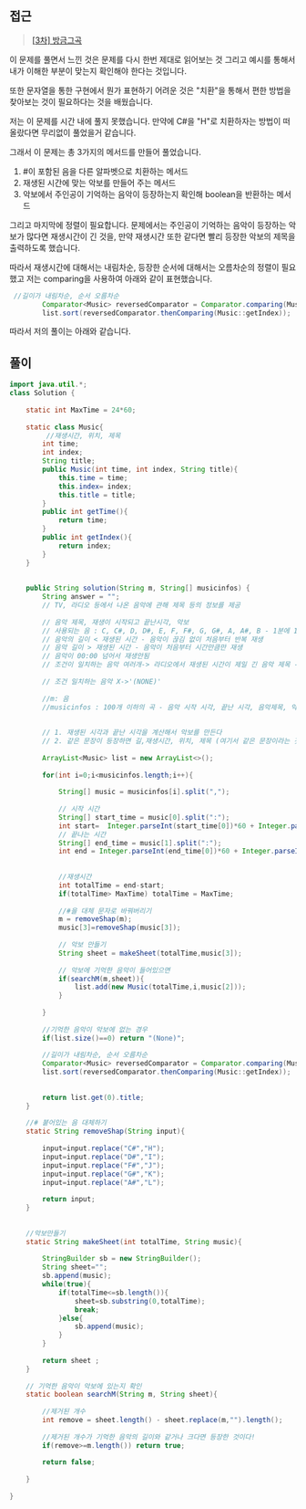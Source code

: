 ## 접근
> <a href="https://school.programmers.co.kr/learn/courses/30/lessons/17683#">[3차] 방금그곡</a>

이 문제를 풀면서 느낀 것은 문제를 다시 한번 제대로 읽어보는 것
그리고 예시를 통해서 내가 이해한 부분이 맞는지 확인해야 한다는 것입니다.

또한 문자열을 통한 구현에서 뭔가 표현하기 어려운 것은 "치환"을 통해서 편한 방법을 찾아보는 것이
필요하다는 것을 배웠습니다.


저는 이 문제를 시간 내에 풀지 못했습니다.
만약에 C#을 "H"로 치환하자는 방법이 떠올랐다면
무리없이 풀었을거 같습니다.

그래서 이 문제는 총 3가지의 메서드를 만들어 풀었습니다.
1. #이 포함된 음을 다른 알파벳으로 치환하는 메서드
2. 재생된 시간에 맞는 악보를 만들어 주는 메서드
3. 악보에서 주인공이 기억하는 음악이 등장하는지 확인해 boolean을 반환하는 메서드


그리고 마지막에 정렬이 필요합니다.
문제에서는 주인공이 기억하는 음악이 등장하는 악보가 많다면
재생시간이 긴 것을, 만약 재생시간 또한 같다면 빨리 등장한 악보의 제목을 출력하도록 했습니다.

따라서 재생시간에 대해서는 내림차순, 등장한 순서에 대해서는 오름차순의 정렬이 필요했고
저는  comparing을 사용하여 아래와 같이 표현했습니다.

```java
 //길이가 내림차순, 순서 오름차순
        Comparator<Music> reversedComparator = Comparator.comparing(Music::getTime).reversed();
        list.sort(reversedComparator.thenComparing(Music::getIndex));
```

따라서 저의 풀이는 아래와 같습니다.
## 풀이
```java
import java.util.*;
class Solution {
    
    static int MaxTime = 24*60;
    
    static class Music{
         //재생시간, 위치, 제목
        int time;
        int index;
        String title;
        public Music(int time, int index, String title){
            this.time = time;
            this.index= index;
            this.title = title;
        }
        public int getTime(){
            return time;
        }
        public int getIndex(){
            return index;
        }
    }
    
    
    public String solution(String m, String[] musicinfos) {
        String answer = "";
        // TV, 라디오 등에서 나온 음악에 관해 제목 등의 정보를 제공
        
        // 음악 제목, 재생이 시작되고 끝난시각, 악보 
        // 사용되는 음 : C, C#, D, D#, E, F, F#, G, G#, A, A#, B - 1분에 1개씩 재생
        // 음악의 길이 < 재생된 시간 - 음악이 끊김 없이 처음부터 반복 재생
        // 음악 길이 > 재생된 시간 - 음악이 처음부터 시간만큼만 재생
        // 음악이 00:00 넘어서 재생안됨
        // 조건이 일치하는 음악 여러개-> 라디오에서 재생된 시간이 제일 긴 음악 제목 -> 재생된 시간이 같을 경우 -> 먼저 입력
        
        // 조건 일치하는 음악 X->'(NONE)'
    
        //m: 음 
        //musicinfos : 100개 이하의 곡 - 음악 시작 시각, 끝난 시각, 음악제목, 악보 정보
        
        
        // 1. 재생된 시각과 끝난 시각을 계산해서 악보를 만든다
        // 2. 같은 문장이 등장하면 길,재생시간, 위치, 제목 (여기서 같은 문장이라는 것은 ABC#의 경우도 생각할 것)
    
        ArrayList<Music> list = new ArrayList<>();
        
        for(int i=0;i<musicinfos.length;i++){
            
            String[] music = musicinfos[i].split(",");
            
            // 시작 시간
            String[] start_time = music[0].split(":");
            int start=  Integer.parseInt(start_time[0])*60 + Integer.parseInt(start_time[1]);
            // 끝나는 시간
            String[] end_time = music[1].split(":");
            int end = Integer.parseInt(end_time[0])*60 + Integer.parseInt(end_time[1]);
           
            
            //재생시간
            int totalTime = end-start;
            if(totalTime> MaxTime) totalTime = MaxTime;
            
            //#을 대체 문자로 바꿔버리기
            m = removeShap(m);
            music[3]=removeShap(music[3]);
            
            // 악보 만들기
            String sheet = makeSheet(totalTime,music[3]);
            
            // 악보에 기억한 음악이 들어있으면
            if(searchM(m,sheet)){
                list.add(new Music(totalTime,i,music[2]));
            }
            
        }
          
        //기억한 음악이 악보에 없는 경우
        if(list.size()==0) return "(None)";
        
        //길이가 내림차순, 순서 오름차순
        Comparator<Music> reversedComparator = Comparator.comparing(Music::getTime).reversed();
        list.sort(reversedComparator.thenComparing(Music::getIndex));
        
     
        return list.get(0).title;
    }
    
    //# 붙어있는 음 대체하기
    static String removeShap(String input){
        
        input=input.replace("C#","H");
        input=input.replace("D#","I");
        input=input.replace("F#","J");
        input=input.replace("G#","K");
        input=input.replace("A#","L");
        
        return input;
    }
    
    
    //악보만들기
    static String makeSheet(int totalTime, String music){
     
        StringBuilder sb = new StringBuilder();
        String sheet="";
        sb.append(music);
        while(true){
            if(totalTime<=sb.length()){
                sheet=sb.substring(0,totalTime);
                break;
            }else{
                sb.append(music);
            }
        }
        
        return sheet ; 
    }
    
    // 기억한 음악이 악보에 있는지 확인
    static boolean searchM(String m, String sheet){
        
        //제거된 개수
        int remove = sheet.length() - sheet.replace(m,"").length();
        
        //제거된 개수가 기억한 음악의 길이와 같거나 크다면 등장한 것이다!
        if(remove>=m.length()) return true;
        
        return false;
        
    }
    
}
```
